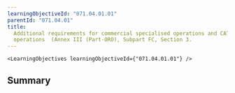 ```yaml
---
learningObjectiveId: "071.04.01.01"
parentId: "071.04.01"
title:
  Additional requirements for commercial specialised operations and CAT
  operations  (Annex III (Part-ORO), Subpart FC, Section 3.
---
```


```tsx eval
<LearningObjectives learningObjectiveId={"071.04.01.01"} />
```

## Summary
